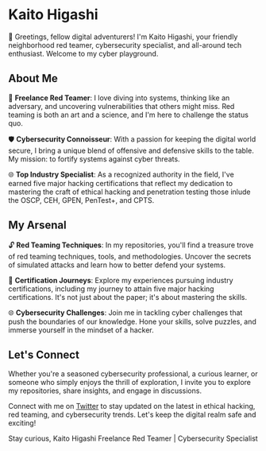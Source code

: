 # Kaito Higashi

👋 Greetings, fellow digital adventurers! I'm Kaito Higashi, your friendly neighborhood red teamer, cybersecurity specialist, and all-around tech enthusiast. Welcome to my cyber playground.

## About Me

🎩 **Freelance Red Teamer**: I love diving into systems, thinking like an adversary, and uncovering vulnerabilities that others might miss. Red teaming is both an art and a science, and I'm here to challenge the status quo.

🛡️ **Cybersecurity Connoisseur**: With a passion for keeping the digital world secure, I bring a unique blend of offensive and defensive skills to the table. My mission: to fortify systems against cyber threats.

🌐 **Top Industry Specialist**: As a recognized authority in the field, I've earned five major hacking certifications that reflect my dedication to mastering the craft of ethical hacking and penetration testing those inlude the OSCP, CEH, GPEN, PenTest+, and CPTS.

## My Arsenal

🔓 **Red Teaming Techniques**: In my repositories, you'll find a treasure trove of red teaming techniques, tools, and methodologies. Uncover the secrets of simulated attacks and learn how to better defend your systems.

🚀 **Certification Journeys**: Explore my experiences pursuing industry certifications, including my journey to attain five major hacking certifications. It's not just about the paper; it's about mastering the skills.

🌐 **Cybersecurity Challenges**: Join me in tackling cyber challenges that push the boundaries of our knowledge. Hone your skills, solve puzzles, and immerse yourself in the mindset of a hacker.

## Let's Connect

Whether you're a seasoned cybersecurity professional, a curious learner, or someone who simply enjoys the thrill of exploration, I invite you to explore my repositories, share insights, and engage in discussions.

Connect with me on [Twitter](https://twitter.com/kaitohigashi) to stay updated on the latest in ethical hacking, red teaming, and cybersecurity trends. Let's keep the digital realm safe and exciting!

Stay curious,
Kaito Higashi
Freelance Red Teamer | Cybersecurity Specialist


